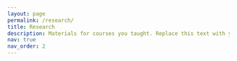 ```yaml
---
layout: page
permalink: /research/
title: Research
description: Materials for courses you taught. Replace this text with your description.
nav: true
nav_order: 2
---
```



